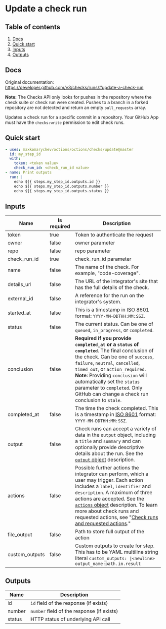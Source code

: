 # Update a check run

## Table of contents

1. [Docs](#docs)
1. [Quick start](#quick-start)
1. [Inputs](#inputs)
1. [Outputs](#outputs)

<a name="quick-start" ></a>
## Docs

Original documentation: https://developer.github.com/v3/checks/runs/#update-a-check-run

**Note:** The Checks API only looks for pushes in the repository where the check suite or check run were created. Pushes to a branch in a forked repository are not detected and return an empty `pull_requests` array.

Updates a check run for a specific commit in a repository. Your GitHub App must have the `checks:write` permission to edit check runs.


<a name="quick start" ></a>
## Quick start

```yaml
- uses: maxkomarychev/octions/octions/checks/update@master
  id: my_step_id
  with:
    token: <token value>
    check_run_id: <check_run_id value>
- name: Print outputs
  run: |
    echo ${{ steps.my_step_id.outputs.id }}
    echo ${{ steps.my_step_id.outputs.number }}
    echo ${{ steps.my_step_id.outputs.status }}
```


<a name="inputs" ></a>
## Inputs

| Name | Is required | Description |
|---|---|---|
|token|true|Token to authenticate the request
|owner|false|owner parameter
|repo|false|repo parameter
|check_run_id|true|check_run_id parameter
|name|false|The name of the check. For example, "code-coverage".
|details_url|false|The URL of the integrator's site that has the full details of the check.
|external_id|false|A reference for the run on the integrator's system.
|started_at|false|This is a timestamp in [ISO 8601](https://en.wikipedia.org/wiki/ISO_8601) format: `YYYY-MM-DDTHH:MM:SSZ`.
|status|false|The current status. Can be one of `queued`, `in_progress`, or `completed`.
|conclusion|false|**Required if you provide `completed_at` or a `status` of `completed`**. The final conclusion of the check. Can be one of `success`, `failure`, `neutral`, `cancelled`, `timed_out`, or `action_required`.   **Note:** Providing `conclusion` will automatically set the `status` parameter to `completed`. Only GitHub can change a check run conclusion to `stale`.
|completed_at|false|The time the check completed. This is a timestamp in [ISO 8601](https://en.wikipedia.org/wiki/ISO_8601) format: `YYYY-MM-DDTHH:MM:SSZ`.
|output|false|Check runs can accept a variety of data in the `output` object, including a `title` and `summary` and can optionally provide descriptive details about the run. See the [`output` object](https://developer.github.com/v3/checks/runs/#output-object-1) description.
|actions|false|Possible further actions the integrator can perform, which a user may trigger. Each action includes a `label`, `identifier` and `description`. A maximum of three actions are accepted. See the [`actions` object](https://developer.github.com/v3/checks/runs/#actions-object) description. To learn more about check runs and requested actions, see "[Check runs and requested actions](https://developer.github.com/v3/checks/runs/#check-runs-and-requested-actions)."
|file_output|false|Path to store full output of the action
|custom_outputs|false|Custom outputs to create for step. This has to be YAML multiline string literal `custom_outputs: \|<newline> output_name:path.in.result`

<a name="outputs" ></a>
## Outputs

| Name | Description |
|---|---|
|id|`id` field of the response (if exists)|
|number|`number` field of the response (if exists)|
|status|HTTP status of underlying API call|


